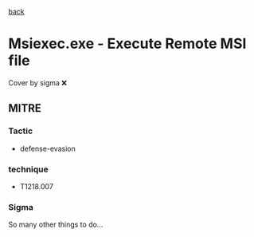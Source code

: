 [back](../index.md)
# Msiexec.exe - Execute Remote MSI file
Cover by sigma :x: 

## MITRE
### Tactic
  - defense-evasion

### technique
  - T1218.007

### Sigma

 So many other things to do...